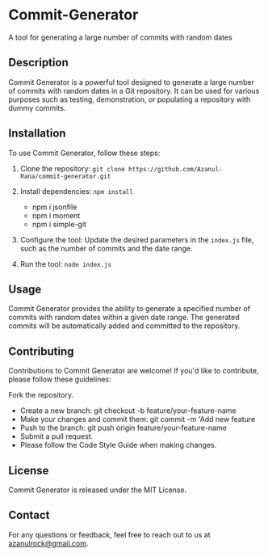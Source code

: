 # Commit-Generator

 A tool for generating a large number of commits with random dates

## Description

Commit Generator is a powerful tool designed to generate a large number of commits with random dates in a Git repository. It can be used for various purposes such as testing, demonstration, or populating a repository with dummy commits.

## Installation

To use Commit Generator, follow these steps:

1. Clone the repository: `git clone https://github.com/Azanul-Rana/commit-generator.git`
2. Install dependencies: `npm install`
     - npm i jsonfile
     - npm i moment
     - npm i simple-git
       
4. Configure the tool: Update the desired parameters in the `index.js` file, such as the number of commits and the date range.
5. Run the tool: `node index.js`

## Usage

Commit Generator provides the ability to generate a specified number of commits with random dates within a given date range. The generated commits will be automatically added and committed to the repository.

## Contributing
 Contributions to Commit Generator are welcome! If you'd like to contribute, please follow these guidelines:

Fork the repository.
- Create a new branch: git checkout -b feature/your-feature-name
- Make your changes and commit them: git commit -m 'Add new feature
- Push to the branch: git push origin feature/your-feature-name
- Submit a pull request.
- Please follow the Code Style Guide when making changes.

## License
Commit Generator is released under the MIT License.

## Contact
For any questions or feedback, feel free to reach out to us at azanulrock@gmail.com.
